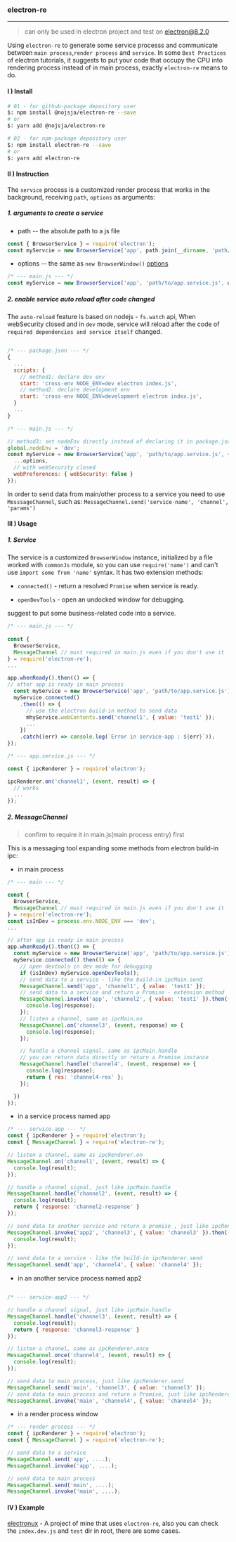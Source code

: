 ###  electron-re
---------------

> can only be used in electron project and test on electron@8.2.0

Using `electron-re` to generate some service processs and communicate between `main process`,`render process` and `service`. In some `Best Practices` of electron tutorials, it suggests to put your code that occupy the CPU into rendering process instead of in main process, exactly `electron-re` means to do.

#### I ) Install
```bash
# 01 - for github-package depository user
$: npm install @nojsja/electron-re --save
# or
$: yarn add @nojsja/electron-re

# 02 - for npm-package depository user
$: npm install electron-re --save
# or
$: yarn add electron-re
```
#### II ) Instruction

The `service` process is a customized render process that works in the background, receiving `path`, `options` as arguments:

##### 1. arguments to create a service

* path -- the absolute path to a js file
```js
const { BrowserService } = require('electron');
const myServcie = new BrowserService('app', path.join(__dirname, 'path/to/app.service.js'));
```

* options -- the same as `new BrowserWindow()` [options](https://www.electronjs.org/docs/api/browser-window#new-browserwindowoptions)
```js
/* --- main.js --- */
const myService = new BrowserService('app', 'path/to/app.service.js', options);
```

##### 2. enable service auto reload after code changed
The `auto-reload` feature is based on nodejs - `fs.watch` api, When webSecurity closed and in `dev` mode, service will reload after the code of `required dependencies and service itself` changed.
```js

/* --- package.json --- */
{
  ...
  scripts: {
    // method1: declare dev env
    start: 'cross-env NODE_ENV=dev electron index.js',
    // method2: declare development env
    start: 'cross-env NODE_ENV=development electron index.js',
  }
  ...
}

/* --- main.js --- */

// method3: set nodeEnv directly instead of declaring it in package.json
global.nodeEnv = 'dev';
const myService = new BrowserService('app', 'path/to/app.service.js', {
  ...options,
  // with webSecurity closed
  webPreferences: { webSecurity: false }
});
```

In order to send data from main/other process to a service you need to use `MesssageChannel`, such as: `MessageChannel.send('service-name', 'channel', 'params')`

#### III ) Usage

##### 1. Service

The service is a customized `BrowserWindow` instance, initialized by a file worked with `commonJs` module, so you can use `require('name')` and can't use `import some from 'name'` syntax. It has two extension methods:

* `connected()` - return a resolved `Promise` when service is ready.

* `openDevTools` - open an undocked window for debugging.

suggest to put some business-related code into a service.

```js
/* --- main.js --- */
  
const { 
  BrowserService,
  MessageChannel // must required in main.js even if you don't use it
} = require('electron-re');
...

app.whenReady().then(() => {
// after app is ready in main process
  const myService = new BrowserService('app', 'path/to/app.service.js');
  myService.connected()
    .then(() => {
      // use the electron build-in method to send data
      mhyService.webContents.send('channel1', { value: 'test1' });
      ...
    })
    .catch((err) => console.log(`Error in service-app : ${err}`));
});
```

```js
/* --- app.service.js --- */

const { ipcRenderer } = require('electron');

ipcRenderer.on('channel1', (event, result) => {
  // works
  ...
});
```

##### 2. MessageChannel
> confirm to require it in main.js(main process entry) first

This is a messaging tool expanding some methods from electron build-in ipc:

* in main process

```js
/* --- main --- */

const {
  BrowserService,
  MessageChannel // must required in main.js even if you don't use it
} = require('electron-re');
const isInDev = process.env.NODE_ENV === 'dev';
...

// after app is ready in main process
app.whenReady().then(() => {
  const myService = new BrowserService('app', 'path/to/app.service.js');
  myService.connected().then(() => {
    // open devtools in dev mode for debugging
    if (isInDev) myService.openDevTools();
    // send data to a service - like the build-in ipcMain.send
    MessageChannel.send('app', 'channel1', { value: 'test1' });
    // send data to a service and return a Promise - extension method
    MessageChannel.invoke('app', 'channel2', { value: 'test1' }).then((response) => {
      console.log(response);
    });
    // listen a channel, same as ipcMain.on
    MessageChannel.on('channel3', (event, response) => {
      console.log(response);
    });

    // handle a channel signal, same as ipcMain.handle
    // you can return data directly or return a Promise instance
    MessageChannel.handle('channel4', (event, response) => {
      console.log(response);
      return { res: 'channel4-res' };
    });

  })
});
```

* in a service process named app

```js
/* --- service-app --- */
const { ipcRenderer } = require('electron');
const { MessageChannel } = require('electron-re');

// listen a channel, same as ipcRenderer.on
MessageChannel.on('channel1', (event, result) => {
  console.log(result);
});

// handle a channel signal, just like ipcMain.handle
MessageChannel.handle('channel2', (event, result) => {
  console.log(result);
  return { response: 'channel2-response' }
});

// send data to another service and return a promise , just like ipcRenderer.invoke
MessageChannel.invoke('app2', 'channel3', { value: 'channel3' }).then((event, result) => {
  console.log(result);
});

// send data to a service - like the build-in ipcRenderer.send
MessageChannel.send('app', 'channel4', { value: 'channel4' });


```

* in an another service process named app2

```js

/* --- service-app2 --- */

// handle a channel signal, just like ipcMain.handle
MessageChannel.handle('channel3', (event, result) => {
  console.log(result);
  return { response: 'channel3-response' }
});

// listen a channel, same as ipcRenderer.once
MessageChannel.once('channel4', (event, result) => {
  console.log(result);
});

// send data to main process, just like ipcRenderer.send
MessageChannel.send('main', 'channel3', { value: 'channel3' });
// send data to main process and return a Promise, just like ipcRenderer.invoke
MessageChannel.invoke('main', 'channel4', { value: 'channel4' });

```

* in a render process window

```js
/* --- render process --- */
const { ipcRenderer } = require('electron');
const { MessageChannel } = require('electron-re');

// send data to a service
MessageChannel.send('app', ....);
MessageChannel.invoke('app', ....);

// send data to main process
MessageChannel.send('main', ....);
MessageChannel.invoke('main', ....);
```

#### IV ) Example

[electronux](https://github.com/nojsja/electronux) - A project of mine that uses `electron-re`, also you can check the `index.dev.js` and `test` dir in root, there are some cases.
